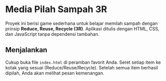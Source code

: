 # Media Pilah Sampah 3R

Proyek ini berisi game sederhana untuk belajar memilah sampah dengan prinsip **Reduce, Reuse, Recycle (3R)**. Aplikasi ditulis dengan HTML, CSS, dan JavaScript tanpa dependensi tambahan.

## Menjalankan

Cukup buka file `index.html` di peramban favorit Anda. Seret setiap item ke kotak yang sesuai (Reduce/Reuse/Recycle). Setelah semua item berhasil dipilah, Anda akan melihat pesan kemenangan.

